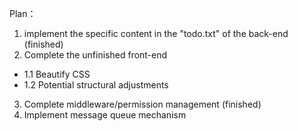 Plan：
1. implement the specific content in the "todo.txt" of the back-end (finished)
2. Complete the unfinished front-end
  - 1.1 Beautify CSS
  - 1.2 Potential structural adjustments
3. Complete middleware/permission management (finished)
4. Implement message queue mechanism


